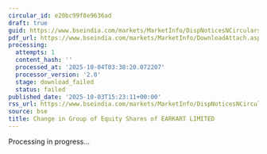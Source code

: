 ```yaml
---
circular_id: e20bc99f8e9636ad
draft: true
guid: https://www.bseindia.com/markets/MarketInfo/DispNoticesNCirculars.aspx?Noticeid={6576A3DC-EEBE-4D8B-BDA3-5890AE4BC12B}&noticeno=20251003-58&dt=10/03/2025&icount=58&totcount=73&flag=0
pdf_url: https://www.bseindia.com/markets/MarketInfo/DownloadAttach.aspx?id=20251003-58&attachedId=
processing:
  attempts: 1
  content_hash: ''
  processed_at: '2025-10-04T03:38:20.072207'
  processor_version: '2.0'
  stage: download_failed
  status: failed
published_date: '2025-10-03T15:23:11+00:00'
rss_url: https://www.bseindia.com/markets/MarketInfo/DispNoticesNCirculars.aspx?Noticeid={6576A3DC-EEBE-4D8B-BDA3-5890AE4BC12B}&noticeno=20251003-58&dt=10/03/2025&icount=58&totcount=73&flag=0
source: bse
title: Change in Group of Equity Shares of EARKART LIMITED
---
```


Processing in progress...